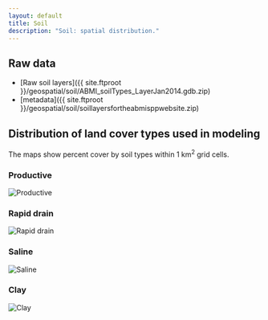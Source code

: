 ```yaml
---
layout: default
title: Soil
description: "Soil: spatial distribution."
---
```


## Raw data

* [Raw soil layers]({{ site.ftproot }}/geospatial/soil/ABMI_soilTypes_LayerJan2014.gdb.zip)
* [metadata]({{ site.ftproot }}/geospatial/soil/soillayersfortheabmisppwebsite.zip)

## Distribution of land cover types used in modeling

The maps show percent cover by soil types within 1 km<sup>2</sup> grid cells.

<div class="col-6 col-sm-6 col-lg-6">
<h3>Productive</h3>
<img src="{{ site.contents }}/geospatial/soil/Productive.png" class="img-responsive" alt="Productive"/>
</div>

<div class="col-6 col-sm-6 col-lg-6">
<h3>Rapid drain</h3>
<img src="{{ site.contents }}/geospatial/soil/RapidDrain.png" class="img-responsive" alt="Rapid drain"/>
</div>

<div class="col-6 col-sm-6 col-lg-6">
<h3>Saline</h3>
<img src="{{ site.contents }}/geospatial/soil/Saline.png" class="img-responsive" alt="Saline"/>
</div>

<div class="col-6 col-sm-6 col-lg-6">
<h3>Clay</h3>
<img src="{{ site.contents }}/geospatial/soil/Clay.png" class="img-responsive" alt="Clay"/>
</div>
